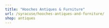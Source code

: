 ```yaml
---
title: "Hooches Antiques & Furniture"
url: /syracuse/hooches-antiques-and-furniture/
shop: antiques
---
```

